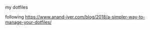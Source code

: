 my dotfiles

following https://www.anand-iyer.com/blog/2018/a-simpler-way-to-manage-your-dotfiles/

